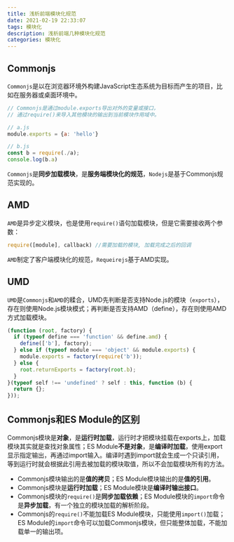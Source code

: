 ```yaml
---
title: 浅析前端模块化规范
date: 2021-02-19 22:33:07
tags: 模块化
description: 浅析前端几种模块化规范
categories: 模块化
---
```


## Commonjs

`Commonjs`是以在浏览器环境外构建JavaScript生态系统为目标而产生的项目，比如在服务器或桌面环境中。

``` js
// Commonjs是通过module.exports导出对外的变量或接口，
// 通过require()来导入其他模块的输出到当前模块作用域中。

// a.js
module.exports = {a: 'hello'}

// b.js
const b = require(./a);
console.log(b.a)
```

`Commonjs`是**同步加载模块**，是**服务端模块化的规范**，`Nodejs`是基于Commonjs规范实现的。

## AMD

`AMD`是异步定义模块，也是使用`require()`语句加载模块，但是它需要接收两个参数：

``` js
require([module], callback)	//需要加载的模块, 加载完成之后的回调
```

`AMD`制定了客户端模块化的规范，`Requeirejs`基于AMD实现。

## UMD

`UMD`是`Commonjs`和`AMD`的糅合，UMD先判断是否支持Node.js的模块（`exports`），存在则使用Node.js模块模式；再判断是否支持AMD（define），存在则使用AMD方式加载模块。

``` js
(function (root, factory) {
  if (typeof define === 'function' && define.amd) {
    define(['b'], factory);
  } else if (typeof module === 'object' && module.exports) {
    module.exports = factory(require('b'));
  } else {
    root.returnExports = factory(root.b);
  }
}(typeof self !== 'undefined' ? self : this, function (b) {
  return {};
}));
```

## Commonjs和ES Module的区别

Commonjs模块是**对象**，是**运行时加载**，运行时才把模块挂载在exports上，加载模块其实就是查找对象属性；ES Module**不是对象**，是**编译时加载**，使用export显示指定输出，再通过import输入。编译时遇到import就会生成一个只读引用，等到运行时就会根据此引用去被加载的模块取值，所以不会加载模块所有的方法。

- Commonjs模块输出的是**值的拷贝**；ES Module模块输出的是**值的引用**。
- Commonjs模块是**运行时加载**；ES Module模块是**编译时输出接口**。
- Commonjs模块的`require()`是**同步加载依赖**；ES Module模块的`import`命令是**异步加载**，有一个独立的模块加载的解析阶段。
- Commonjs的`require()`不能加载ES Module模块，只能使用`import()`加载；ES Module的`import`命令可以加载Commonjs模块，但只能整体加载，不能加载单一的输出项。